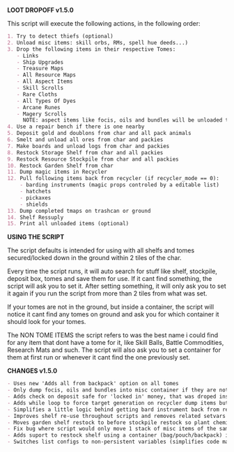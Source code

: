 **LOOT DROPOFF v1.5.0**

This script will execute the following actions, in the following order:

```md
1. Try to detect thiefs (optional)
2. Unload misc items: skill orbs, RMs, spell hue deeds...)
3. Drop the following items in their respective Tomes:
   - Links
   - Ship Upgrades
   - Treasure Maps
   - All Resource Maps
   - All Aspect Items
   - Skill Scrolls
   - Rare Cloths
   - All Types Of Dyes
   - Arcane Runes
   - Magery Scrolls
     NOTE: aspect items like focis, oils and bundles will be unloaded to tome only if full, and to a general container if not)
4. Use a repair bench if there is one nearby
5. Deposit gold and doublons from char and all pack animals
6. Smelt and unload all ores from char and packies
7. Make boards and unload logs from char and packies
8. Restock Storage Shelf from char and all packies
9. Restock Resource Stockpile from char and all packies
10. Restock Garden Shelf from char
11. Dump magic items in Recycler
12. Pull following items back from recycler (if recycler_mode == 0):
    - barding instruments (magic props controled by a editable list)
    - hatchets
    - pickaxes
    - shields
13. Dump completed tmaps on trashcan or ground
14. Shelf Ressuply
15. Print all unloaded items (optional)
```

**USING THE SCRIPT**

The script defaults is intended for using with all shelfs and tomes secured/locked down in the ground within 2 tiles of the char.

Every time the script runs, it will auto search for stuff like shelf, stockpile, deposit box, tomes and save them for use.
If it cant find something, the script will ask you to set it.
After setting something, it will only ask you to set it again if you run the script from more than 2 tiles from what was set.

If your tomes are not in the ground, but inside a container, the script will notice it cant find any tomes on ground and ask you for which container it should look for your tomes.

The NON TOME ITEMS the script refers to was the best name i could find for any item that dont have a tome for it, like Skill Balls, Battle Commodities, Research Mats and such. The script will also ask you to set a container for them at first run or whenever it cant find the one previously set.

**CHANGES v1.5.0**

```md
- Uses new 'Adds all from backpack' option on all tomes
- Only dump focis, oils and bundles into misc container if they are not fully charged or no aspect tome nearby
- Adds check on deposit safe for 'locked in' money, that was droped inside by scripting bug, and takes it out
- Adds while loop to force target generation on recycler dump items button when recycler gump is already open (gump has a bug where first click wont open target)
- Simplifies a little logic behind getting bard instrument back from recycler and closing recycler gump
- Improves shelf re-use throughout scripts and removes related setvars (improves performance a bit)
- Moves garden shelf restock to before stockpile restock so plant chemicals go into garden shelf first
- Fix bug where script would only move 1 stack of misc items of the same type and leave other stacks
- Adds suport to restock shelf using a container (bag/pouch/backpack) instead of using 'self'
- Switches list configs to non-persistent variables (simplifies code maintenance and greatly improve performance)
```
